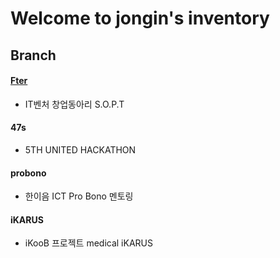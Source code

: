 # Welcome to jongin's inventory

## Branch
#### <a href="https://github.com/like3734/myinven/tree/Fter">Fter</a>
- IT벤처 창업동아리 S.O.P.T
#### 47s
- 5TH UNITED HACKATHON
#### probono
- 한이음 ICT Pro Bono 멘토링
#### iKARUS
- iKooB 프로젝트 medical iKARUS
